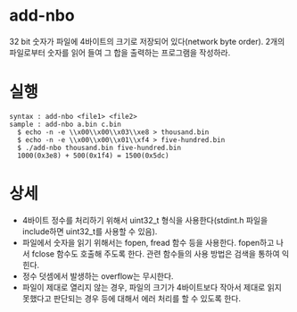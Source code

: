 # add-nbo
32 bit 숫자가 파일에 4바이트의 크기로 저장되어 있다(network byte order). 2개의 파일로부터 숫자를 읽어 들여 그 합을 출력하는 프로그램을 작성하라.

# 실행
```
syntax : add-nbo <file1> <file2>
sample : add-nbo a.bin c.bin
  $ echo -n -e \\x00\\x00\\x03\\xe8 > thousand.bin
  $ echo -n -e \\x00\\x00\\x01\\xf4 > five-hundred.bin
  $ ./add-nbo thousand.bin five-hundred.bin
  1000(0x3e8) + 500(0x1f4) = 1500(0x5dc)
```

# 상세
- 4바이트 정수를 처리하기 위해서 uint32_t 형식을 사용한다(stdint.h 파일을 include하면 uint32_t를 사용할 수 있음).
- 파일에서 숫자을 읽기 위해서는 fopen, fread 함수 등을 사용한다. fopen하고 나서 fclose 함수도 호출해 주도록 한다. 관련 함수들의 사용 방법은 검색을 통하여 익힌다.
- 정수 덧셈에서 발생하는 overflow는 무시한다.
- 파일이 제대로 열리지 않는 경우, 파일의 크기가 4바이트보다 작아서 제대로 읽지 못했다고 판단되는 경우 등에 대해서 에러 처리를 할 수 있도록 한다.
